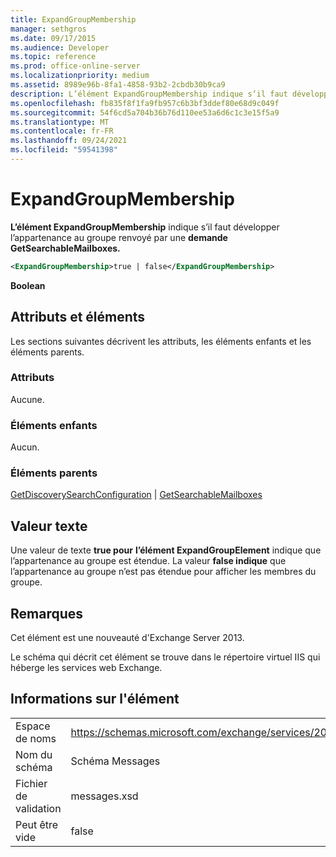 ```yaml
---
title: ExpandGroupMembership
manager: sethgros
ms.date: 09/17/2015
ms.audience: Developer
ms.topic: reference
ms.prod: office-online-server
ms.localizationpriority: medium
ms.assetid: 8989e96b-8fa1-4858-93b2-2cbdb30b9ca9
description: L’élément ExpandGroupMembership indique s’il faut développer l’appartenance au groupe renvoyé par une demande GetSearchableMailboxes.
ms.openlocfilehash: fb835f8f1fa9fb957c6b3bf3ddef80e68d9c049f
ms.sourcegitcommit: 54f6cd5a704b36b76d110ee53a6d6c1c3e15f5a9
ms.translationtype: MT
ms.contentlocale: fr-FR
ms.lasthandoff: 09/24/2021
ms.locfileid: "59541398"
---
```

# <a name="expandgroupmembership"></a>ExpandGroupMembership

**L’élément ExpandGroupMembership** indique s’il faut développer l’appartenance au groupe renvoyé par une **demande GetSearchableMailboxes.** 
  
```XML
<ExpandGroupMembership>true | false</ExpandGroupMembership>
```

 **Boolean**
## <a name="attributes-and-elements"></a>Attributs et éléments

Les sections suivantes décrivent les attributs, les éléments enfants et les éléments parents.
  
### <a name="attributes"></a>Attributs

Aucune.
  
### <a name="child-elements"></a>Éléments enfants

Aucun.
  
### <a name="parent-elements"></a>Éléments parents

[GetDiscoverySearchConfiguration](getdiscoverysearchconfiguration.md)  |  [GetSearchableMailboxes](getsearchablemailboxes.md)
  
## <a name="text-value"></a>Valeur texte

Une valeur de texte **true pour** **l’élément ExpandGroupElement** indique que l’appartenance au groupe est étendue. La valeur **false indique** que l’appartenance au groupe n’est pas étendue pour afficher les membres du groupe. 
  
## <a name="remarks"></a>Remarques

Cet élément est une nouveauté d'Exchange Server 2013.
  
Le schéma qui décrit cet élément se trouve dans le répertoire virtuel IIS qui héberge les services web Exchange.
  
## <a name="element-information"></a>Informations sur l'élément

|||
|:-----|:-----|
|Espace de noms  <br/> |https://schemas.microsoft.com/exchange/services/2006/messages  <br/> |
|Nom du schéma  <br/> |Schéma Messages  <br/> |
|Fichier de validation  <br/> |messages.xsd  <br/> |
|Peut être vide  <br/> |false  <br/> |
   

